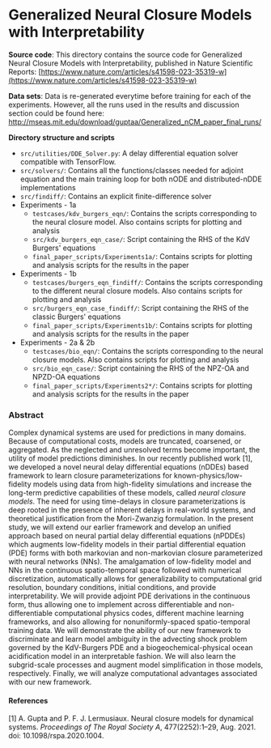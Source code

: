 # Generalized Neural Closure Models with Interpretability

**Source code**: This directory contains the source code for Generalized Neural Closure Models with Interpretability, published in Nature Scientific Reports: [https://www.nature.com/articles/s41598-023-35319-w](https://www.nature.com/articles/s41598-023-35319-w)

**Data sets**: Data is re-generated everytime before training for each of the experiments. However, all the runs used in the results and discussion section could be found here: http://mseas.mit.edu/download/guptaa/Generalized_nCM_paper_final_runs/

**Directory structure and scripts**

- `src/utilities/DDE_Solver.py`: A delay differential equation solver compatible with TensorFlow.
- `src/solvers/`: Contains all the functions/classes needed for adjoint equation and the main training loop for both nODE and distributed-nDDE implementations
- `src/findiff/`: Contains an explicit finite-difference solver
- Experiments - 1a 
	- `testcases/kdv_burgers_eqn/`: Contains the scripts corresponding to the neural closure model. Also contains scripts for plotting and analysis
	- `src/kdv_burgers_eqn_case/`: Script containing the RHS of the KdV Burgers' equations
    - `final_paper_scripts/Experiments1a/`: Contains scripts for plotting and analysis scripts for the results in the paper
- Experiments - 1b
	- `testcases/burgers_eqn_findiff/`: Contains the scripts corresponding to the different neural closure models. Also contains scripts for plotting and analysis
	- `src/burgers_eqn_case_findiff/`: Script containing the RHS of the classic Burgers' equations
    - `final_paper_scripts/Experiments1b/`: Contains scripts for plotting and analysis scripts for the results in the paper
- Experiments - 2a & 2b
	- `testcases/bio_eqn/`: Contains the scripts corresponding to the neural closure models. Also contains scripts for plotting and analysis
	- `src/bio_eqn_case/`: Script containing the RHS of the NPZ-OA and NPZD-OA equations
    - `final_paper_scripts/Experiments2*/`: Contains scripts for plotting and analysis scripts for the results in the paper
    

### Abstract

Complex dynamical systems are used for predictions in many domains. Because of computational costs, models are truncated, coarsened, or aggregated. As the neglected and unresolved terms become important, the utility of model predictions diminishes. In our recently published work \[1\], we developed a novel neural delay differential equations (nDDEs) based framework to learn closure parameterizations for known-physics/low-fidelity models using data from high-fidelity simulations and increase the long-term predictive capabilities of these models, called *neural closure models*. The need for using time-delays in closure parameterizations is deep rooted in the presence of inherent delays in real-world systems, and theoretical justification from the Mori-Zwanzig formulation. In the present study, we will extend our earlier framework and develop an unified approach based on neural partial delay differential equations (nPDDEs) which augments low-fidelity models in their partial differential equation (PDE) forms with both markovian and non-markovian closure parameterized with neural networks (NNs). The amalgamation of low-fidelity model and NNs in the continuous spatio-temporal space followed with numerical discretization, automatically allows for generalizability to computational grid resolution, boundary conditions, initial conditions, and provide interpretability. We will provide adjoint PDE derivations in the continuous form, thus allowing one to implement across differentiable and non-differentiable computational physics codes, different machine learning frameworks, and also allowing for nonuniformly-spaced spatio-temporal training data. We will demonstrate the ability of our new framework to discriminate and learn model ambiguity in the advecting shock problem governed by the KdV-Burgers PDE and a biogeochemical-physical ocean acidification model in an interpretable fashion. We will also learn the subgrid-scale processes and augment model simplification in those models, respectively. Finally, we will analyze computational advantages associated with our new framework.

#### References
\[1\] A. Gupta and P. F. J. Lermusiaux. Neural closure models for dynamical systems. *Proceedings of The
Royal Society A*, 477(2252):1–29, Aug. 2021. doi: 10.1098/rspa.2020.1004.

